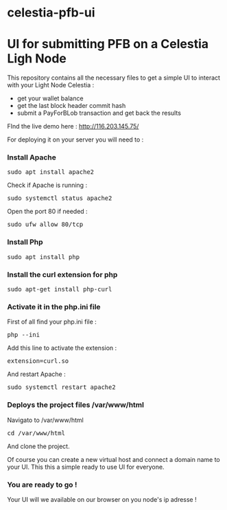 # celestia-pfb-ui
<h1>UI for submitting PFB on a Celestia Ligh Node</h1>

This repository contains all the necessary files to get a simple UI to interact with your Light Node Celestia :
- get your wallet balance
- get the last block header commit hash
- submit a PayForBLob transaction and get back the results

FInd the live demo here : http://116.203.145.75/ 

For deploying it on your server you will need to : 

<h3>Install Apache</h3>
<pre>sudo apt install apache2</pre>

Check if Apache is running :

<pre>sudo systemctl status apache2</pre>

Open the port 80 if needed :

<pre>sudo ufw allow 80/tcp</pre>

<h3>Install Php</h3>

<pre>sudo apt install php</pre>


<h3>Install the curl extension for php</h3>

<pre>sudo apt-get install php-curl</pre>


<h3>Activate it in the php.ini file</h3>

First of all find your php.ini file :

<pre>php --ini</pre>

Add this line to activate the extension :

<pre>extension=curl.so</pre>

And restart Apache :

<pre>sudo systemctl restart apache2</pre>

<h3>Deploys the project files /var/www/html</h3>

Navigato to /var/www/html

<pre>cd /var/www/html</pre>

And clone the project.

Of course you can create a new virtual host and connect a domain name to your UI. This this a simple ready to use UI for everyone.


<h3>You are ready to go !</h3>
 
 Your UI will we available on our browser on you node's ip adresse !
 
